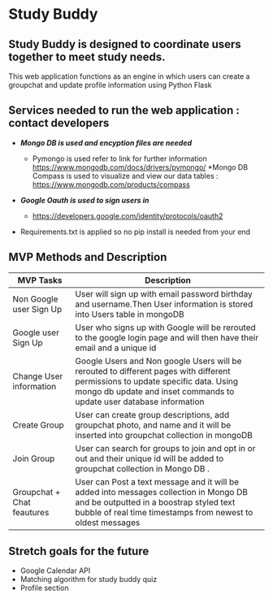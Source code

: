 # Study Buddy
## Study Buddy is designed to coordinate users together to meet study needs. ##
This web application functions as an engine in which users can create a groupchat and update profile information using Python Flask
## Services needed to run the web application : contact developers ##
  * ***Mongo DB is used and encyption files are needed***
    * Pymongo is used refer to link for further information https://www.mongodb.com/docs/drivers/pymongo/
    *Mongo DB Compass is used to visualize and view our data tables : https://www.mongodb.com/products/compass

  * ***Google Oauth is used to sign users in***
    * https://developers.google.com/identity/protocols/oauth2
  * Requirements.txt is applied so no pip install is needed from your end
 
## MVP Methods and  Description ##
MVP Tasks  | Description
------------- | -------------
Non Google user Sign Up  | User will sign up with email password birthday and username.Then User information is stored into Users table in mongoDB
Google user Sign Up | User who signs up with Google will be rerouted to the google login page and will then have their email and a unique id
Change User information  | Google Users and Non google Users will be rerouted to different pages with different permissions to update specific data. Using mongo db update and inset commands to update user database information
Create Group | User can create group descriptions, add groupchat photo, and name and it will be inserted into groupchat collection in mongoDB
Join Group | User can search for groups to join and opt in or out and their unique id will be added to groupchat collection in Mongo DB .
Groupchat + Chat feautures | User can Post a text message and it will be added into messages collection in Mongo DB and be outputted in a boostrap styled text bubble of real time timestamps from newest to oldest  messages

## Stretch goals for the future ##
* Google Calendar API
* Matching algorithm for study buddy quiz 
* Profile section 
